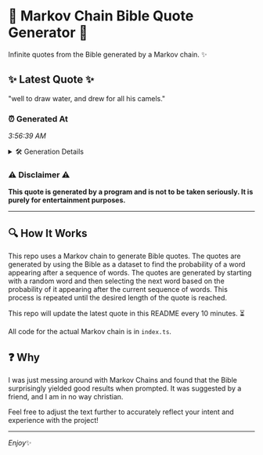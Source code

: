 # 📖 Markov Chain Bible Quote Generator 📖

Infinite quotes from the Bible generated by a Markov chain. ✨

## ✨ Latest Quote ✨
"well to draw water, and drew for all his camels."

### ⏰ Generated At
*3:56:39 AM*

<details>
    <summary>🛠️ Generation Details</summary>
    <p>
        <strong>🌱 Seed:</strong> well<br>
        <strong>🔄 Iterations:</strong> 9<br>
        <strong>📜 Context History:</strong><br>[ well ]: to<br>[ well, to ]: draw<br>[ well, to, draw ]: water,<br>[ well, to, draw, water, ]: and<br>[ well, to, draw, water,, and ]: drew<br>[ well, to, draw, water,, and, drew ]: for<br>[ to, draw, water,, and, drew, for ]: all<br>[ draw, water,, and, drew, for, all ]: his<br>[ water,, and, drew, for, all, his ]: camels.<br>
    </p>
</details>

### ⚠️ Disclaimer ⚠️
**This quote is generated by a program and is not to be taken seriously. It is purely for entertainment purposes.**

---

## 🔍 How It Works

This repo uses a Markov chain to generate Bible quotes. The quotes are generated by using the Bible as a dataset to find the probability of a word appearing after a sequence of words. The quotes are generated by starting with a random word and then selecting the next word based on the probability of it appearing after the current sequence of words. This process is repeated until the desired length of the quote is reached.

This repo will update the latest quote in this README every 10 minutes. ⏳

All code for the actual Markov chain is in `index.ts`.

## ❓ Why

I was just messing around with Markov Chains and found that the Bible surprisingly yielded good results when prompted. 
It was suggested by a friend, and I am in no way christian.

Feel free to adjust the text further to accurately reflect your intent and experience with the project!

---

*Enjoy*✨
